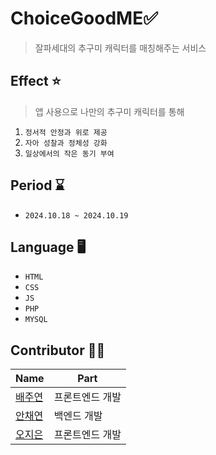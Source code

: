 # ChoiceGoodME✅
> 잘파세대의 추구미 캐릭터를 매칭해주는 서비스

## Effect ⭐
> 앱 사용으로 나만의 추구미 캐릭터를 통해
1. `정서적 안정과 위로 제공`
2. `자아 성찰과 정체성 강화`
3. `일상에서의 작은 동기 부여`

## Period ⌛
- `2024.10.18 ~ 2024.10.19`



## Language 🖥️
- `HTML`
- `CSS`
- `JS`
- `PHP`
- `MYSQL`

## Contributor 🤚🏻
Name | Part
------------ | ------------- 
[배주연](https://github.com/juyeon-Bae)| 프론트엔드 개발
[안채연](https://github.com/Anchaeyeon) | 백엔드 개발
[오지은](https://github.com/ahkjeflhkeuvha) | 프론트엔드 개발

